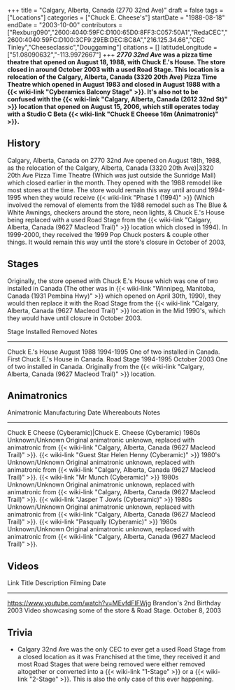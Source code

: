 +++
title = "Calgary, Alberta, Canada (2770 32nd Ave)"
draft = false
tags = ["Locations"]
categories = ["Chuck E. Cheese's"]
startDate = "1988-08-18"
endDate = "2003-10-00"
contributors = ["Rexburg090","2600:4040:59FC:D100:65D0:8FF3:C057:50A1","RedaCEC","2600:4040:59FC:D100:3CF9:29EB:DEC:BC8A","216.125.34.66","CEC Tinley","Cheeseclassic","Douggaming"]
citations = []
latitudeLongitude = ["51.08090632","-113.9972667"]
+++
***2770 32nd Ave* was a pizza time theatre that opened on August 18, 1988, with Chuck E.'s House. The store closed in around October 2003 with a used Road Stage.
This location is a relocation of the Calgary, Alberta, Canada (3320 20th Ave) Pizza Time Theatre which opened in August 1983 and closed in August 1988 with a {{< wiki-link "Cyberamics Balcony Stage" >}}. It's also not to be confused with the {{< wiki-link "Calgary, Alberta, Canada (2612 32nd St)" >}} location that opened on August 15, 2006, which still operates today with a Studio C Beta {{< wiki-link "Chuck E Cheese 16m (Animatronic)" >}}.**

## History

Calgary, Alberta, Canada on 2770 32nd Ave opened on August 18th, 1988, as the relocation of the Calgary, Alberta, Canada (3320 20th Ave)|3320 20th Ave Pizza Time Theatre (Which was just outside the Sunridge Mall) which closed earlier in the month. They opened with the 1988 remodel like most stores at the time. The store would remain this way until around 1994-1995 when they would receive {{< wiki-link "Phase 1 (1994)" >}} (Which involved the removal of elements from the 1988 remodel such as The Blue & White Awnings, checkers around the store, neon lights, & Chuck E.'s House being replaced with a used Road Stage from the {{< wiki-link "Calgary, Alberta, Canada (9627 Macleod Trail)" >}} location which closed in 1994). In 1999-2000, they received the 1999 Pop Chuck posters & couple other things. It would remain this way until the store's closure in October of 2003,

## Stages

Originally, the store opened with Chuck E.'s House which was one of two installed in Canada (The other was in {{< wiki-link "Winnipeg, Manitoba, Canada (1931 Pembina Hwy)" >}} which opened on April 30th, 1990), they would then replace it with the Road Stage from the {{< wiki-link "Calgary, Alberta, Canada (9627 Macleod Trail)" >}} location in the Mid 1990's, which they would have until closure in October 2003.

  Stage               Installed     Removed        Notes
  ------------------- ------------- -------------- -------------------------------------------------------------------------------------------------------------------------------------
  Chuck E.'s House   August 1988   1994-1995      One of two installed in Canada. First Chuck E.'s House in Canada.
  Road Stage          1994-1995     October 2003   One of two installed in Canada. Originally from the {{< wiki-link "Calgary, Alberta, Canada (9627 Macleod Trail)" >}} location.

## Animatronics

  Animatronic                                                  Manufacturing Date   Whereabouts       Notes
  ------------------------------------------------------------ -------------------- ----------------- -------------------------------------------------------------------------------------------------------------------------------------
  Chuck E Cheese (Cyberamic)|Chuck E. Cheese (Cyberamic)      1980s                Unknown/Unknown   Original animatronic unknown, replaced with animatronic from {{< wiki-link "Calgary, Alberta, Canada (9627 Macleod Trail)" >}}.
  {{< wiki-link "Guest Star Helen Henny (Cyberamic)" >}}   1980's              Unknown/Unknown   Original animatronic unknown, replaced with animatronic from {{< wiki-link "Calgary, Alberta, Canada (9627 Macleod Trail)" >}}.
  {{< wiki-link "Mr Munch (Cyberamic)" >}}                 1980s                Unknown/Unknown   Original animatronic unknown, replaced with animatronic from {{< wiki-link "Calgary, Alberta, Canada (9627 Macleod Trail)" >}}.
  {{< wiki-link "Jasper T Jowls (Cyberamic)" >}}           1980s                Unknown/Unknown   Original animatronic unknown, replaced with animatronic from {{< wiki-link "Calgary, Alberta, Canada (9627 Macleod Trail)" >}}.
  {{< wiki-link "Pasqually (Cyberamic)" >}}                1980s                Unknown/Unknown   Original animatronic unknown, replaced with animatronic from {{< wiki-link "Calgary, Alberta, Canada (9627 Macleod Trail)" >}}.

## Videos

  Link                                          Title                          Description                                        Filming Date
  --------------------------------------------- ------------------------------ -------------------------------------------------- -----------------
  https://www.youtube.com/watch?v=MEvfdFIFWjg   Brandon's 2nd Birthday 2003   Video showcasing some of the store & Road Stage.   October 8, 2003

## Trivia

- Calgary 32nd Ave was the only CEC to ever get a used Road Stage from a closed location as it was Franchised at the time, they received it and most Road Stages that were being removed were either removed altogether or converted into a {{< wiki-link "1-Stage" >}} or a {{< wiki-link "2-Stage" >}}. This is also the only case of this ever happening.
